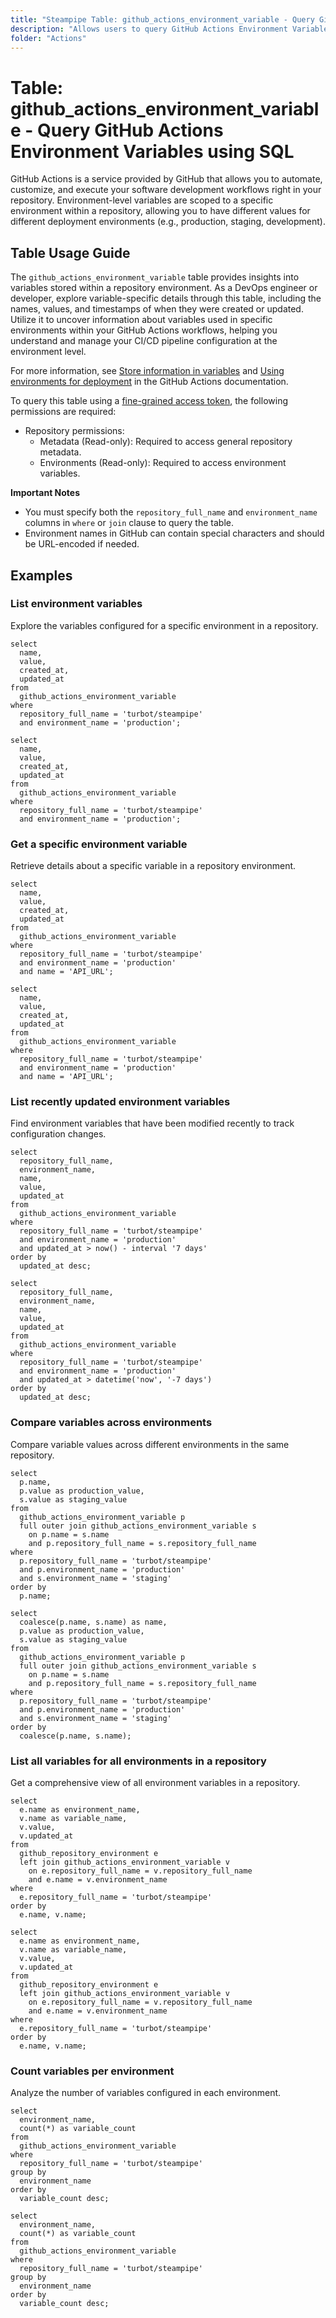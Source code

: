 ```yaml
---
title: "Steampipe Table: github_actions_environment_variable - Query GitHub Actions Environment Variables using SQL"
description: "Allows users to query GitHub Actions Environment Variables, specifically to retrieve information about variables stored in a repository environment for use in GitHub Actions workflows."
folder: "Actions"
---
```


# Table: github_actions_environment_variable - Query GitHub Actions Environment Variables using SQL

GitHub Actions is a service provided by GitHub that allows you to automate, customize, and execute your software development workflows right in your repository. Environment-level variables are scoped to a specific environment within a repository, allowing you to have different values for different deployment environments (e.g., production, staging, development).

## Table Usage Guide

The `github_actions_environment_variable` table provides insights into variables stored within a repository environment. As a DevOps engineer or developer, explore variable-specific details through this table, including the names, values, and timestamps of when they were created or updated. Utilize it to uncover information about variables used in specific environments within your GitHub Actions workflows, helping you understand and manage your CI/CD pipeline configuration at the environment level.

For more information, see [Store information in variables](https://docs.github.com/en/actions/learn-github-actions/variables) and [Using environments for deployment](https://docs.github.com/en/actions/deployment/targeting-different-environments/using-environments-for-deployment) in the GitHub Actions documentation.

To query this table using a [fine-grained access token](https://docs.github.com/en/authentication/keeping-your-account-and-data-secure/managing-your-personal-access-tokens#creating-a-fine-grained-personal-access-token), the following permissions are required:
  - Repository permissions:
    - Metadata (Read-only): Required to access general repository metadata.
    - Environments (Read-only): Required to access environment variables.

**Important Notes**
- You must specify both the `repository_full_name` and `environment_name` columns in `where` or `join` clause to query the table.
- Environment names in GitHub can contain special characters and should be URL-encoded if needed.

## Examples

### List environment variables
Explore the variables configured for a specific environment in a repository.

```sql+postgres
select
  name,
  value,
  created_at,
  updated_at
from
  github_actions_environment_variable
where
  repository_full_name = 'turbot/steampipe'
  and environment_name = 'production';
```

```sql+sqlite
select
  name,
  value,
  created_at,
  updated_at
from
  github_actions_environment_variable
where
  repository_full_name = 'turbot/steampipe'
  and environment_name = 'production';
```

### Get a specific environment variable
Retrieve details about a specific variable in a repository environment.

```sql+postgres
select
  name,
  value,
  created_at,
  updated_at
from
  github_actions_environment_variable
where
  repository_full_name = 'turbot/steampipe'
  and environment_name = 'production'
  and name = 'API_URL';
```

```sql+sqlite
select
  name,
  value,
  created_at,
  updated_at
from
  github_actions_environment_variable
where
  repository_full_name = 'turbot/steampipe'
  and environment_name = 'production'
  and name = 'API_URL';
```

### List recently updated environment variables
Find environment variables that have been modified recently to track configuration changes.

```sql+postgres
select
  repository_full_name,
  environment_name,
  name,
  value,
  updated_at
from
  github_actions_environment_variable
where
  repository_full_name = 'turbot/steampipe'
  and environment_name = 'production'
  and updated_at > now() - interval '7 days'
order by
  updated_at desc;
```

```sql+sqlite
select
  repository_full_name,
  environment_name,
  name,
  value,
  updated_at
from
  github_actions_environment_variable
where
  repository_full_name = 'turbot/steampipe'
  and environment_name = 'production'
  and updated_at > datetime('now', '-7 days')
order by
  updated_at desc;
```

### Compare variables across environments
Compare variable values across different environments in the same repository.

```sql+postgres
select
  p.name,
  p.value as production_value,
  s.value as staging_value
from
  github_actions_environment_variable p
  full outer join github_actions_environment_variable s
    on p.name = s.name
    and p.repository_full_name = s.repository_full_name
where
  p.repository_full_name = 'turbot/steampipe'
  and p.environment_name = 'production'
  and s.environment_name = 'staging'
order by
  p.name;
```

```sql+sqlite
select
  coalesce(p.name, s.name) as name,
  p.value as production_value,
  s.value as staging_value
from
  github_actions_environment_variable p
  full outer join github_actions_environment_variable s
    on p.name = s.name
    and p.repository_full_name = s.repository_full_name
where
  p.repository_full_name = 'turbot/steampipe'
  and p.environment_name = 'production'
  and s.environment_name = 'staging'
order by
  coalesce(p.name, s.name);
```

### List all variables for all environments in a repository
Get a comprehensive view of all environment variables in a repository.

```sql+postgres
select
  e.name as environment_name,
  v.name as variable_name,
  v.value,
  v.updated_at
from
  github_repository_environment e
  left join github_actions_environment_variable v
    on e.repository_full_name = v.repository_full_name
    and e.name = v.environment_name
where
  e.repository_full_name = 'turbot/steampipe'
order by
  e.name, v.name;
```

```sql+sqlite
select
  e.name as environment_name,
  v.name as variable_name,
  v.value,
  v.updated_at
from
  github_repository_environment e
  left join github_actions_environment_variable v
    on e.repository_full_name = v.repository_full_name
    and e.name = v.environment_name
where
  e.repository_full_name = 'turbot/steampipe'
order by
  e.name, v.name;
```

### Count variables per environment
Analyze the number of variables configured in each environment.

```sql+postgres
select
  environment_name,
  count(*) as variable_count
from
  github_actions_environment_variable
where
  repository_full_name = 'turbot/steampipe'
group by
  environment_name
order by
  variable_count desc;
```

```sql+sqlite
select
  environment_name,
  count(*) as variable_count
from
  github_actions_environment_variable
where
  repository_full_name = 'turbot/steampipe'
group by
  environment_name
order by
  variable_count desc;
```


